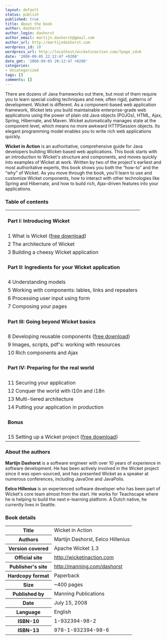 ```yaml
---
layout: default
status: publish
published: true
title: About the book
author: dashorst
author_login: dashorst
author_email: martijn.dashorst@gmail.com
author_url: http://martijndashorst.com
wordpress_id: 10
wordpress_url: http://localhost/wicketinaction.com/?page_id=6
date: '2008-09-05 22:12:47 +0200'
date_gmt: '2008-09-05 20:12:47 +0200'
categories:
- Uncategorized
tags: []
comments: []
---
```

There are dozens of Java frameworks out there, but most of them require
you to learn special coding techniques and new, often rigid, patterns
of development. Wicket is different. As a component-based web
application framework, Wicket lets you build maintainable
enterprise-grade web applications using the power of plain old Java
objects (POJOs), HTML, Ajax, Spring, Hibernate, and Maven. Wicket
automatically manages state at the component level, which means no more
awkward HTTPSession objects. Its elegant programming model enables you
to write rich web applications quickly.

**Wicket in Action** is an authoritative, comprehensive guide for Java
developers building Wicket-based web applications. This book starts
with an introduction to Wicket's structure and components, and moves
quickly into examples of Wicket at work. Written by two of the
project's earliest and most authoritative experts, this book shows you
both the “how-to” and the “why” of Wicket. As you move through the
book, you'll learn to use and customize Wicket components, how to
interact with other technologies like Spring and Hibernate, and how to
build rich, Ajax-driven features into your applications.

### Table of contents

<table class="book-toc" border="0">
<tbody>
<tr>
<td>
<h4>Part I: Introducing Wicket</h4>
</td>
</tr>
<tr>
<td>1 What is Wicket (<a href="http://manning.com/dashorst/ch01_dashorst.pdf">free download</a>)</td>
</tr>
<tr>
<td>2 The architecture of Wicket</td>
</tr>
<tr>
<td>3 Building a cheesy Wicket application</td>
</tr>
<tr>
<td>
<h4>Part II: Ingredients for your Wicket application</h4>
</td>
</tr>
<tr>
<td>4 Understanding models</td>
</tr>
<tr>
<td>5 Working with components: lables, links and repeaters</td>
</tr>
<tr>
<td>6 Processing user input using form</td>
</tr>
<tr>
<td>7 Composing your pages</td>
</tr>
<tr>
<td>
<h4>Part III: Going beyond Wicket basics</h4>
</td>
</tr>
<tr>
<td>8 Developing reusable components (<a href="http://manning.com/dashorst/ch08_dashorst.pdf">free download</a>)</td>
</tr>
<tr>
<td>9 Images, scripts, pdf's: working with resources</td>
</tr>
<tr>
<td>10 Rich components and Ajax</td>
</tr>
<tr>
<td>
<h4>Part IV: Preparing for the real world</h4>
</td>
</tr>
<tr>
<td>11 Securing your application</td>
</tr>
<tr>
<td>12 Conquer the world with l10n and i18n</td>
</tr>
<tr>
<td>13 Multi-tiered architecture</td>
</tr>
<tr>
<td>14 Putting your application in production</td>
</tr>
<tr>
<td>
<h4>Bonus</h4>
</td>
</tr>
<tr>
<td>15 Setting up a Wicket project (<a href="http://manning.com/dashorst/Wicket_Bonus-chapter15.pdf">free download</a>)</td>
</tr>
</tbody>
</table>

### About the authors

**Martijn Dashorst** is a software engineer with over 10 years of
experience in software development. He has been actively involved in
the Wicket project since it was open-sourced, and has presented Wicket
as a speaker at numerous conferences, including JavaOne and JavaPolis.

**Eelco Hillenius** is an experienced software developer who has been
part of Wicket's core team almost from the start. He works for
Teachscape where he is helping to build the next e-learning platform. A
Dutch native, he currently lives in Seattle.

### Book details

<table class="book-details" border="0">
<tbody>
<tr>
<th>Title</th>
<td>Wicket in Action</td>
</tr>
<tr>
<th>Authors</th>
<td>Martijn Dashorst, Eelco Hillenius</td>
</tr>
<tr>
<th>Version covered</th>
<td>Apache Wicket 1.3</td>
</tr>
<tr>
<th>Official site</th>
<td><a href="http://wicketinaction.com">http://wicketinaction.com</a></td>
</tr>
<tr>
<th>Publisher's site</th>
<td><a href="http://manning.com/dashorst">http://manning.com/dashorst</a></td>
</tr>
<tr>
<th>Hardcopy format</th>
<td>Paperback</td>
</tr>
<tr>
<th>Size</th>
<td>~400 pages</td>
</tr>
<tr>
<th>Published by</th>
<td>Manning Publications</td>
</tr>
<tr>
<th>Date</th>
<td>July 15, 2008</td>
</tr>
<tr>
<th>Language</th>
<td>English</td>
</tr>
<tr>
<th>ISBN-10</th>
<td>1-932394-98-2</td>
</tr>
<tr>
<th>ISBN-13</th>
<td>978-1-932394-98-6</td>
</tr>
</tbody>
</table>
